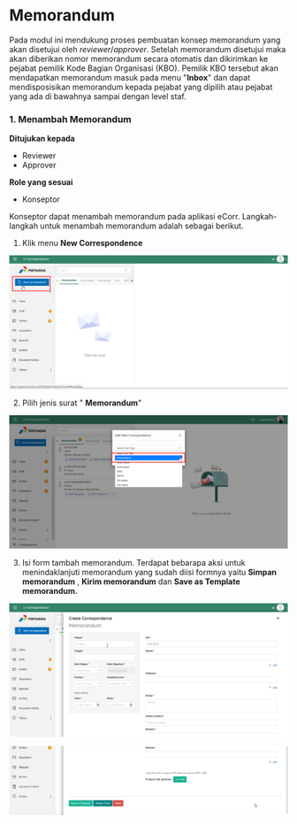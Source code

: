 # Memorandum

Pada modul ini mendukung proses pembuatan konsep memorandum yang akan disetujui oleh _reviewer_/_approver_. 
Setelah memorandum disetujui maka akan diberikan nomor memorandum secara otomatis dan dikirimkan ke pejabat pemilik Kode 
Bagian Organisasi (KBO). Pemilik KBO tersebut akan mendapatkan memorandum masuk pada menu &quot;**Inbox**&quot; dan dapat 
mendisposisikan memorandum kepada pejabat yang dipilih atau pejabat yang ada di bawahnya sampai dengan level staf.

### 1. Menambah Memorandum

**Ditujukan kepada**

- Reviewer
- Approver

**Role yang sesuai**

- Konseptor

Konseptor dapat menambah memorandum pada aplikasi eCorr. Langkah-langkah untuk menambah memorandum adalah sebagai berikut.

1. Klik menu **New Correspondence**

 ![gambar 1](_static/MM_02/MM_02_01.png/?sanitize=true)

2. Pilih jenis surat &quot; **Memorandum**&quot;

 ![gambar 2](_static/MM_02/MM_02_02.png/?sanitize=true)

3. Isi form tambah memorandum. Terdapat bebarapa aksi untuk menindaklanjuti memorandum yang sudah diisi formnya yaitu
**Simpan memorandum** , **Kirim memorandum** dan **Save as Template memorandum.**

 ![gambar 3](_static/MM_02/MM_02_03.png/?sanitize=true)

 ![gambar 4](_static/MM_02/MM_02_04.png/?sanitize=true)